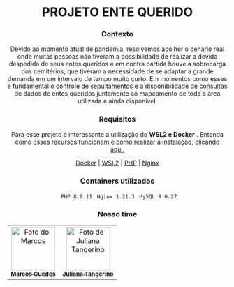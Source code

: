 <div  align="center">
	<h1>PROJETO ENTE QUERIDO</h1>
</div>

<div  align="center">
<h3> Contexto </h3>
<p>
Devido ao momento atual de pandemia, resolvemos acolher o cenário real onde muitas pessoas não tiveram a possibilidade de realizar a devida despedida de seus entes queridos e em contra partida houve a sobrecarga dos cemitérios, que tiveram a necessidade de se adaptar a grande demanda em um intervalo de tempo muito curto. Em momentos como esses é fundamental o controle de sepultamentos e a disponibilidade de consultas de dados de entes queridos juntamente ao mapeamento de toda a área utilizada e ainda disponível.
</p>
</div>

<div  align="center">
<h3> Requisitos </h3>
<p> 
Para esse projeto é interessante a utilização do <strong>WSL2 e Docker</strong> . Entenda como esses recursos funcionam e como realizar a instalação, <a href="https://www.nginx.com/"> clicando aqui.</a> 
</p>
<a href="https://docs.docker.com/engine/install/ubuntu/">Docker</a> 
<span> | </span>
<a href="https://docs.microsoft.com/pt-br/windows/wsl/install">WSL2</a>
<span> | </span>
<a href="https://www.php.net/downloads">PHP</a>
<span> | </span>
<a href="https://www.nginx.com/">Nginx</a>
</div>

<div  align="center">
<h3>Containers utilizados</h3>
<div>
<code> PHP 8.0.11</code>
<code> Nginx 1.21.3</code>
<code> MySQL 8.0.27</code>
</div>

<div  align="center">
<h3> Nosso time</h3>
<table> <tr> <td align="center"> <a href="#"> <img src="https://avatars.githubusercontent.com/u/84164595?v=4" width="100px;" alt="Foto do Marcos"/><br> <sub> <b>Marcos Guedes</b> </sub> </a> </td> <td align="center"> <a href="#"> <img src="https://avatars.githubusercontent.com/u/46140018?v=4" width="100px;" alt="Foto de Juliana Tangerino"/><br> <sub> <b>Juliana Tangerino</b> </sub> </a> </tr> </table>
</div>